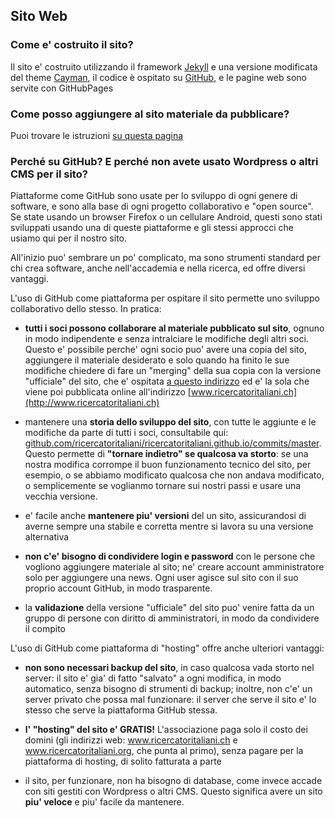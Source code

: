 
## Sito Web

### Come e' costruito il sito?

Il sito e' costruito utilizzando il framework [Jekyll](https://jekyllrb.com/) e una versione modificata del theme [Cayman](https://github.com/pages-themes/cayman), il codice è ospitato su [GitHub](https://github.com/ricercatoritaliani/ricercatoritaliani.github.io), e le pagine web sono servite con GitHubPages

### Come posso aggiungere al sito materiale da pubblicare?

Puoi trovare le istruzioni [su questa pagina](/pages/members/how-to-contribute)

### Perché su GitHub? E perché non avete usato Wordpress o altri CMS per il sito?

Piattaforme come GitHub sono usate per lo sviluppo di ogni genere di software, e sono alla base di ogni progetto collaborativo e "open source". Se state usando un browser Firefox o un cellulare Android, questi sono stati sviluppati usando una di queste piattaforme e gli stessi approcci che usiamo qui per il nostro sito.

All'inizio puo' sembrare un po' complicato, ma sono strumenti standard per chi crea software, anche nell'accademia e nella ricerca, ed offre diversi vantaggi.

L'uso di GitHub come piattaforma per ospitare il sito permette uno sviluppo collaborativo dello stesso. In pratica:

- **tutti i soci possono collaborare al materiale pubblicato sul sito**, ognuno in modo indipendente e senza intralciare le modifiche degli altri soci. Questo e' possibile perche' ogni socio puo' avere una copia del sito, aggiungere il materiale desiderato e solo quando ha finito le sue modifiche chiedere di fare un "merging" della sua copia con la versione "ufficiale" del sito, che e' ospitata [a questo indirizzo](https://github.com/ricercatoritaliani/ricercatoritaliani.github.io) ed e' la sola che viene poi pubblicata online all'indirizzo [www.ricercatoritaliani.ch](http://www.ricercatoritaliani.ch)

- mantenere una **storia dello sviluppo del sito**, con tutte le aggiunte e le modifiche da parte di tutti i soci, consultabile qui:
 [github.com/ricercatoritaliani/ricercatoritaliani.github.io/commits/master](https://github.com/ricercatoritaliani/ricercatoritaliani.github.io/commits/master).
 Questo permette di **"tornare indietro" se qualcosa va storto**: se una nostra modifica corrompe il buon funzionamento tecnico del sito, per esempio, o se abbiamo modificato qualcosa che non andava modificato, o semplicemente se voglianmo tornare sui nostri passi e usare una vecchia versione.

-  e' facile anche **mantenere piu' versioni** del un sito, assicurandosi di averne sempre una stabile e corretta mentre si lavora su una versione alternativa

- **non c'e' bisogno di condividere login e password** con le persone che vogliono aggiungere materiale al sito; ne' creare account amministratore solo per aggiungere una news. Ogni user agisce sul sito con il suo proprio account GitHub, in modo trasparente.

- la **validazione** della versione "ufficiale" del sito puo' venire fatta da un gruppo di persone con diritto di amministratori, in modo da condividere il compito


L'uso di GitHub come piattaforma di "hosting" offre anche ulteriori vantaggi:

- **non sono necessari backup del sito**, in caso qualcosa vada storto nel server: il sito e' gia' di fatto "salvato" a ogni modifica, in modo automatico, senza bisogno di strumenti di backup; inoltre, non c'e' un server privato che possa mal funzionare: il server che serve il sito e' lo stesso che serve la piattaforma GitHub stessa.

- **l' "hosting" del sito e' GRATIS!** L'associazione paga solo il costo dei domini (gli indirizzi web: www.ricercatoritaliani.ch e www.ricercatoritaliani.org, che punta al primo), senza pagare per la piattaforma di hosting, di solito fatturata a parte

- il sito, per funzionare, non ha bisogno di database, come invece accade con siti gestiti con Wordpress o altri CMS. Questo significa avere un sito **piu' veloce** e piu' facile da mantenere.
